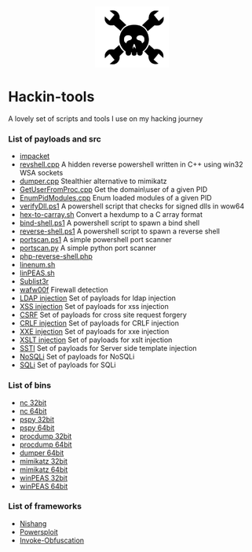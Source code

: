 <p align="center">
  <img src="https://github.com/lorenzoinvidia/Hackin-tools/blob/master/src/hack.png" alt="hack" width="150" />
</p>

# Hackin-tools
A lovely set of scripts and tools I use on my hacking journey 

### List of payloads and src

* [impacket](https://github.com/SecureAuthCorp/impacket/archive/master.zip)
* [revshell.cpp](https://raw.githubusercontent.com/lorenzoinvidia/Hackin-tools/master/revshell.cpp) A hidden reverse powershell written in C++ using win32 WSA sockets
* [dumper.cpp](https://raw.githubusercontent.com/lorenzoinvidia/Hackin-tools/master/dumper.cpp) Stealthier alternative to mimikatz
* [GetUserFromProc.cpp](https://raw.githubusercontent.com/lorenzoinvidia/Hackin-tools/master/GetUserFromProc.cpp) Get the domain\user of a given PID 
* [EnumPidModules.cpp](https://raw.githubusercontent.com/lorenzoinvidia/Hackin-tools/master/EnumPidModules.cpp) Enum loaded modules of a given PID
* [verifyDll.ps1](https://raw.githubusercontent.com/lorenzoinvidia/Hackin-tools/master/verifyDll.ps1) A powershell script that checks for signed dlls in wow64
* [hex-to-carray.sh](https://raw.githubusercontent.com/lorenzoinvidia/Hackin-tools/master/hex-to-carray.sh) Convert a hexdump to a C array format
* [bind-shell.ps1](https://raw.githubusercontent.com/lorenzoinvidia/Hackin-tools/master/bind-shell.ps1) A powershell script to spawn a bind shell
* [reverse-shell.ps1](https://raw.githubusercontent.com/lorenzoinvidia/Hackin-tools/master/reverse-shell.ps1) A powershell script to spawn a reverse shell
* [portscan.ps1](https://raw.githubusercontent.com/lorenzoinvidia/Hackin-tools/master/portscan.ps1) A simple powershell port scanner
* [portscan.py](https://raw.githubusercontent.com/lorenzoinvidia/Hackin-tools/master/portscan.py) A simple python port scanner
* [php-reverse-shell.php](https://raw.githubusercontent.com/pentestmonkey/php-reverse-shell/master/php-reverse-shell.php)
* [linenum.sh](https://raw.githubusercontent.com/rebootuser/LinEnum/master/LinEnum.sh)
* [linPEAS.sh](https://raw.githubusercontent.com/carlospolop/privilege-escalation-awesome-scripts-suite/master/linPEAS/linpeas.sh)
* [Sublist3r](https://github.com/aboul3la/Sublist3r)
* [wafw00f](https://github.com/EnableSecurity/wafw00f) Firewall detection
* [LDAP injection](https://github.com/swisskyrepo/PayloadsAllTheThings/tree/master/LDAP%20Injection) Set of payloads for ldap injection
* [XSS injection](https://github.com/swisskyrepo/PayloadsAllTheThings/tree/master/XSS%20Injection) Set of payloads for xss injection
* [CSRF](https://github.com/swisskyrepo/PayloadsAllTheThings/tree/master/CSRF%20Injection) Set of payloads for cross site request forgery
* [CRLF injection](https://github.com/swisskyrepo/PayloadsAllTheThings/tree/master/CRLF%20Injection) Set of payloads for CRLF injection
* [XXE injection](https://github.com/swisskyrepo/PayloadsAllTheThings/tree/master/XXE%20Injection) Set of payloads for xxe injection
* [XSLT injection](https://github.com/swisskyrepo/PayloadsAllTheThings/tree/master/XSLT%20Injection) Set of payloads for xslt injection
* [SSTI](https://github.com/swisskyrepo/PayloadsAllTheThings/tree/master/Server%20Side%20Template%20Injection) Set of payloads for Server side template injection
* [NoSQLi](https://github.com/swisskyrepo/PayloadsAllTheThings/tree/master/NoSQL%20Injection) Set of payloads for NoSQLi
* [SQLi](https://github.com/swisskyrepo/PayloadsAllTheThings/tree/master/SQL%20Injection) Set of payloads for SQLi

### List of bins

* [nc 32bit](https://github.com/lorenzoinvidia/Hackin-tools/blob/master/bins/nc32.exe?raw=true)
* [nc 64bit](https://github.com/lorenzoinvidia/Hackin-tools/blob/master/bins/nc64.exe?raw=true)
* [pspy 32bit](https://github.com/lorenzoinvidia/Hackin-tools/blob/master/bins/pspy32s?raw=true)
* [pspy 64bit](https://github.com/lorenzoinvidia/Hackin-tools/blob/master/bins/pspy64s?raw=true)
* [procdump 32bit](https://github.com/lorenzoinvidia/Hackin-tools/blob/master/bins/procdump32.exe?raw=true)
* [procdump 64bit](https://github.com/lorenzoinvidia/Hackin-tools/blob/master/bins/procdump64.exe?raw=true)
* [dumper 64bit](https://github.com/lorenzoinvidia/Hackin-tools/raw/master/bins/dumper.exe)
* [mimikatz 32bit](https://github.com/lorenzoinvidia/Hackin-tools/blob/master/bins/mimikatz32.exe?raw=true)
* [mimikatz 64bit](https://github.com/lorenzoinvidia/Hackin-tools/blob/master/bins/mimikatz64.exe?raw=true)
* [winPEAS 32bit](https://github.com/carlospolop/privilege-escalation-awesome-scripts-suite/blob/master/winPEAS/winPEASexe/winPEAS/bin/x86/Release/winPEAS.exe?raw=true)
* [winPEAS 64bit](https://github.com/carlospolop/privilege-escalation-awesome-scripts-suite/blob/master/winPEAS/winPEASexe/winPEAS/bin/x64/Release/winPEAS.exe?raw=true)

### List of frameworks
* [Nishang](https://github.com/samratashok/nishang/archive/master.zip)
* [Powersploit](https://github.com/PowerShellMafia/PowerSploit/archive/master.zip)
* [Invoke-Obfuscation](https://github.com/danielbohannon/Invoke-Obfuscation/archive/master.zip)
